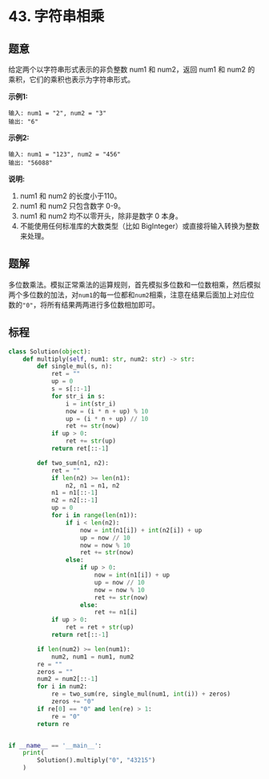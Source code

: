 # 43. 字符串相乘

## 题意

给定两个以字符串形式表示的非负整数 num1 和 num2，返回 num1 和 num2 的乘积，它们的乘积也表示为字符串形式。

**示例1:**

```
输入: num1 = "2", num2 = "3"
输出: "6"
```

**示例2:**

```
输入: num1 = "123", num2 = "456"
输出: "56088"
```

**说明:**

1.  num1 和 num2 的长度小于110。
2.  num1 和 num2 只包含数字 0-9。
3.  num1 和 num2 均不以零开头，除非是数字 0 本身。
4.  不能使用任何标准库的大数类型（比如 BigInteger）或直接将输入转换为整数来处理。

## 题解

多位数乘法。模拟正常乘法的运算规则，首先模拟多位数和一位数相乘，然后模拟两个多位数的加法，对`num1`的每一位都和`num2`相乘，注意在结果后面加上对应位数的`"0"`，将所有结果两两进行多位数相加即可。

## 标程

```python
class Solution(object):
    def multiply(self, num1: str, num2: str) -> str:
        def single_mul(s, n):
            ret = ""
            up = 0
            s = s[::-1]
            for str_i in s:
                i = int(str_i)
                now = (i * n + up) % 10
                up = (i * n + up) // 10
                ret += str(now)
            if up > 0:
                ret += str(up)
            return ret[::-1]

        def two_sum(n1, n2):
            ret = ""
            if len(n2) >= len(n1):
                n2, n1 = n1, n2
            n1 = n1[::-1]
            n2 = n2[::-1]
            up = 0
            for i in range(len(n1)):
                if i < len(n2):
                    now = int(n1[i]) + int(n2[i]) + up
                    up = now // 10
                    now = now % 10
                    ret += str(now)
                else:
                    if up > 0:
                        now = int(n1[i]) + up
                        up = now // 10
                        now = now % 10
                        ret += str(now)
                    else:
                        ret += n1[i]
            if up > 0:
                ret = ret + str(up)
            return ret[::-1]

        if len(num2) >= len(num1):
            num2, num1 = num1, num2
        re = ""
        zeros = ""
        num2 = num2[::-1]
        for i in num2:
            re = two_sum(re, single_mul(num1, int(i)) + zeros)
            zeros += "0"
        if re[0] == "0" and len(re) > 1:
            re = "0"
        return re


if __name__ == '__main__':
    print(
        Solution().multiply("0", "43215")
    )

```
